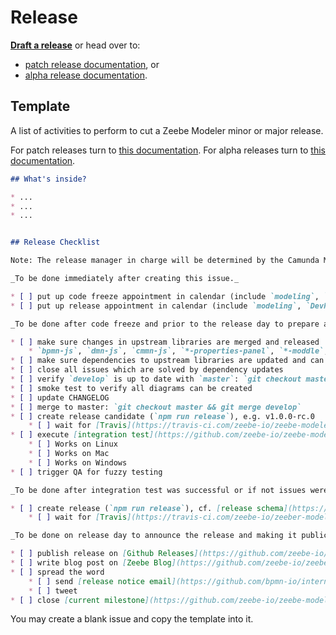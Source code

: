 # Release

__[Draft a release](https://github.com/zeebe-io/zeebe-modeler/issues/new?body=%23%23+What%27s+inside%3F%0A%0A*+...%0A*+...%0A*+...%0A%0A%0A%23%23+Release+Checklist%0A%0ANote%3A+The+release+manager+in+charge+will+be+determined+by+the+Camunda+Modeler+Release+Manager+%28cf.+%5BCamunda+Modeler+Release+Checklist%5D%28https%3A%2F%2Fgithub.com%2Fcamunda%2Fcamunda-modeler%2Fblob%2Fmaster%2Fdocs%2F.project%2FRELEASE.md%29%29%0A%0A_To+be+done+immediately+after+creating+this+issue._%0A%0A*+%5B+%5D+put+up+code+freeze+appointment+in+calendar+%28include+%60modeling%60%2C+%60qa%60%2C+%60infra%60%2C+%60zeebe%60+and+%60Team-Support%60%29%0A*+%5B+%5D+put+up+release+appointment+in+calendar+%28include+%60modeling%60%2C+%60DevRel%60+and+Marketing+%5BCharley+Mann+%26+Christopher+Rogers%5D%29%0A%0A_To+be+done+after+code+freeze+and+prior+to+the+release+day+to+prepare+and+build+the+release._%0A%0A*+%5B+%5D+make+sure+changes+in+upstream+libraries+are+merged+and+released%0A++++*+%60bpmn-js%60%2C+%60dmn-js%60%2C+%60cmmn-js%60%2C+%60*-properties-panel%60%2C+%60*-moddle%60%2C+...%0A*+%5B+%5D+make+sure+dependencies+to+upstream+libraries+are+updated+and+can+be+installed+%28%60rm+-rf+node_modules+%26%26+npm+i+%26%26+npm+run+all%60+works%29%0A*+%5B+%5D+close+all+issues+which+are+solved+by+dependency+updates%0A*+%5B+%5D+verify+%60develop%60+is+up+to+date+with+%60master%60%3A+%60git+checkout+master+%26%26+git+pull+%26%26+git+checkout+develop+%26%26+git+merge+master%60%0A*+%5B+%5D+smoke+test+to+verify+all+diagrams+can+be+created%0A*+%5B+%5D+update+CHANGELOG%0A*+%5B+%5D+merge+to+master%3A+%60git+checkout+master+%26%26+git+merge+develop%60%0A*+%5B+%5D+create+release+candidate+%28%60npm+run+release%60%29%2C+e.g.+v1.0.0-rc.0%0A++++*+%5B+%5D+wait+for+%5BTravis%5D%28https%3A%2F%2Ftravis-ci.com%2Fzeebe-io%2Fzeebe-modeler%29+to+build+the+executables%0A*+%5B+%5D+execute+%5Bintegration+test%5D%28https%3A%2F%2Fgithub.com%2Fzeebe-io%2Fzeebe-modeler%2Fblob%2Fmaster%2Fdocs%2F.project%2FINTEGRATION_TEST.md%29+on+%5Breleased+artifacts%5D%28https%3A%2F%2Fgithub.com%2Fzeebe-io%2Fzeebe-modeler%2Freleases%29%0A++++*+%5B+%5D+Works+on+Linux%0A++++*+%5B+%5D+Works+on+Mac%0A++++*+%5B+%5D+Works+on+Windows%0A*+%5B+%5D+trigger+QA+for+fuzzy+testing%0A%0A_To+be+done+after+integration+test+was+successful+or+if+not+issues+were+fixed._%0A%0A*+%5B+%5D+create+release+%28%60npm+run+release%60%29%2C+cf.+%5Brelease+schema%5D%28https%3A%2F%2Fgithub.com%2Fbpmn-io%2Finternal-docs%2Ftree%2Fmaster%2Frelease-schema%29%0A++++*+%5B+%5D+wait+for+%5BTravis%5D%28https%3A%2F%2Ftravis-ci.com%2Fzeebe-io%2Fzeeber-modeler%29+to+build+the+executables%0A%0A_To+be+done+on+release+day+to+announce+the+release+and+making+it+publically+available._%0A%0A*+%5B+%5D+publish+release+on+%5BGithub+Releases%5D%28https%3A%2F%2Fgithub.com%2Fzeebe-io%2Fzeebe-modeler%2Freleases%29%0A*+%5B+%5D+write+blog+post+on+%5BZeebe+Blog%5D%28https%3A%2F%2Fgithub.com%2Fzeebe-io%2Fzeebe.io%2Ftree%2Fmaster%2Fcontent%2Fblog%29%2C+if+applicable%0A*+%5B+%5D+spread+the+word%0A++++*+%5B+%5D+send+%5Brelease+notice+email%5D%28https%3A%2F%2Fgithub.com%2Fbpmn-io%2Finternal-docs%2Fblob%2Fmaster%2Fzeebe-modeler%2FREADME.md%23release-notice-email%29%0A++++*+%5B+%5D+tweet%0A*+%5B+%5D+close+%5Bcurrent+milestone%5D%28https%3A%2F%2Fgithub.com%2Fzeebe-io%2Fzeebe-modeler%2Fmilestones%29&title=Release+Zeebe+Modeler+vX.X.X&labels=release)__ or head over to:
* [patch release documentation](./PATCH_RELEASE.md), or
* [alpha release documentation](./ALPHA_RELEASE.md).

## Template

A list of activities to perform to cut a Zeebe Modeler minor or major release.

For patch releases turn to [this documentation](./PATCH_RELEASE.md).
For alpha releases turn to [this documentation](./ALPHA_RELEASE.md).

```markdown
## What's inside?

* ...
* ...
* ...


## Release Checklist

Note: The release manager in charge will be determined by the Camunda Modeler Release Manager (cf. [Camunda Modeler Release Checklist](https://github.com/camunda/camunda-modeler/blob/master/docs/.project/RELEASE.md))

_To be done immediately after creating this issue._

* [ ] put up code freeze appointment in calendar (include `modeling`, `qa`, `infra`, `zeebe` and `Team-Support`)
* [ ] put up release appointment in calendar (include `modeling`, `DevRel` and Marketing [Charley Mann & Christopher Rogers])

_To be done after code freeze and prior to the release day to prepare and build the release._

* [ ] make sure changes in upstream libraries are merged and released
    * `bpmn-js`, `dmn-js`, `cmmn-js`, `*-properties-panel`, `*-moddle`, ...
* [ ] make sure dependencies to upstream libraries are updated and can be installed (`rm -rf node_modules && npm i && npm run all` works)
* [ ] close all issues which are solved by dependency updates
* [ ] verify `develop` is up to date with `master`: `git checkout master && git pull && git checkout develop && git merge master`
* [ ] smoke test to verify all diagrams can be created
* [ ] update CHANGELOG
* [ ] merge to master: `git checkout master && git merge develop`
* [ ] create release candidate (`npm run release`), e.g. v1.0.0-rc.0
    * [ ] wait for [Travis](https://travis-ci.com/zeebe-io/zeebe-modeler) to build the executables
* [ ] execute [integration test](https://github.com/zeebe-io/zeebe-modeler/blob/master/docs/.project/INTEGRATION_TEST.md) on [released artifacts](https://github.com/zeebe-io/zeebe-modeler/releases)
    * [ ] Works on Linux
    * [ ] Works on Mac
    * [ ] Works on Windows
* [ ] trigger QA for fuzzy testing

_To be done after integration test was successful or if not issues were fixed._

* [ ] create release (`npm run release`), cf. [release schema](https://github.com/bpmn-io/internal-docs/tree/master/release-schema)
    * [ ] wait for [Travis](https://travis-ci.com/zeebe-io/zeeber-modeler) to build the executables

_To be done on release day to announce the release and making it publically available._

* [ ] publish release on [Github Releases](https://github.com/zeebe-io/zeebe-modeler/releases)
* [ ] write blog post on [Zeebe Blog](https://github.com/zeebe-io/zeebe.io/tree/master/content/blog), if applicable
* [ ] spread the word
    * [ ] send [release notice email](https://github.com/bpmn-io/internal-docs/blob/master/zeebe-modeler/README.md#release-notice-email)
    * [ ] tweet
* [ ] close [current milestone](https://github.com/zeebe-io/zeebe-modeler/milestones)
```

You may create a blank issue and copy the template into it.
